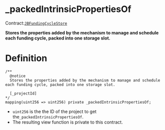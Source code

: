 # _packedIntrinsicPropertiesOf

Contract:[`JBFundingCycleStore`](../)​‌

**Stores the properties added by the mechanism to manage and schedule each funding cycle, packed into one storage slot.**

# Definition

```solidity
/** 
  @notice
  Stores the properties added by the mechanism to manage and schedule each funding cycle, packed into one storage slot.
  
  [_projectId]
*/
mapping(uint256 => uint256) private _packedIntrinsicPropertiesOf;
```

* `uint256` is the the ID of the project to get the`_packedIntrinsicPropertiesOf`.
* The resulting view function is private to this contract.
